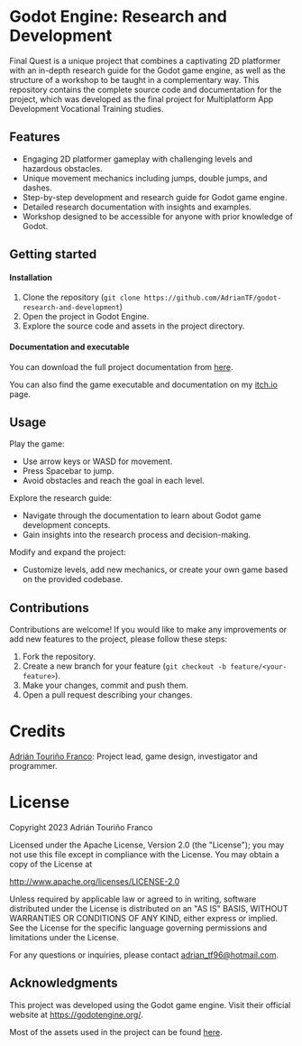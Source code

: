 # Godot Engine: Research and Development

Final Quest is a unique project that combines a captivating 2D platformer with an in-depth research guide for the Godot game engine, as well as the structure of a workshop to be taught in a complementary way. This repository contains the complete source code and documentation for the project, which was developed as the final project for Multiplatform App Development Vocational Training studies.

## Features
- Engaging 2D platformer gameplay with challenging levels and hazardous obstacles.
- Unique movement mechanics including jumps, double jumps, and dashes.
- Step-by-step development and research guide for Godot game engine.
- Detailed research documentation with insights and examples.
- Workshop designed to be accessible for anyone with prior knowledge of Godot.

## Getting started
#### Installation
1. Clone the repository (```git clone https://github.com/AdrianTF/godot-research-and-development```)
2. Open the project in Godot Engine.
3. Explore the source code and assets in the project directory.

#### Documentation and executable
You can download the full project documentation from [here](https://mega.nz/folder/ZhVWHIYB#iAxR6V3NEJaLH9M02EhKUg).

You can also find the game executable and documentation on my [itch.io](https://less96.itch.io/final-quest-godot) page.
## Usage
Play the game:
- Use arrow keys or WASD for movement.
- Press Spacebar to jump.
- Avoid obstacles and reach the goal in each level.

Explore the research guide:
- Navigate through the documentation to learn about Godot game development concepts.
- Gain insights into the research process and decision-making.

Modify and expand the project:
- Customize levels, add new mechanics, or create your own game based on the provided codebase.

## Contributions
Contributions are welcome! If you would like to make any improvements or add new features to the project, please follow these steps:

1. Fork the repository.
2. Create a new branch for your feature (```git checkout -b feature/<your-feature>```).
3. Make your changes, commit and push them.
4. Open a pull request describing your changes.

# Credits
[Adrián Touriño Franco]: Project lead, game design, investigator and programmer.

# License
Copyright 2023 Adrián Touriño Franco

Licensed under the Apache License, Version 2.0 (the "License");
you may not use this file except in compliance with the License.
You may obtain a copy of the License at

  http://www.apache.org/licenses/LICENSE-2.0

Unless required by applicable law or agreed to in writing, software
distributed under the License is distributed on an "AS IS" BASIS,
WITHOUT WARRANTIES OR CONDITIONS OF ANY KIND, either express or implied.
See the License for the specific language governing permissions and
limitations under the License.

For any questions or inquiries, please contact adrian_tf96@hotmail.com.

## Acknowledgments
This project was developed using the Godot game engine. Visit their official website at https://godotengine.org/.

Most of the assets used in the project can be found [here].

[here]: <https://o-lobster.itch.io/platformmetroidvania-pixel-art-asset-pack>
[Adrián Touriño Franco]: <https://www.linkedin.com/in/adrian-tourinio/>